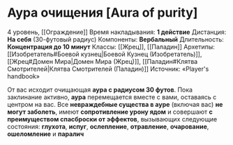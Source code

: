 # Аура очищения [Aura of purity]
4 уровень, [[Ограждение]]
Время накладывания: **1 действие**
Дистанция: **На себя** (30-футовый радиус)
Компоненты: **Вербальный**
Длительность: **Концентрация до 10 минут**
Классы: [[Жрец]], [[Паладин]]
Архетипы: [[Изобретатель#Боевой кузнец|Боевой Кузнец (Изобретатель)]], [[Жрец#Домен Мира|Домен Мира (Жрец)]], [[Паладин#Клятва Смотрителей|Клятва Смотрителей (Паладин)]]
Источник: «Player's handbook»

От вас исходит очищающая **аура с радиусом 30 футов**. Пока заклинание активно, **аура** перемещается вместе с вами, оставаясь с центром на вас. Все **невраждебные существа в ауре** (включая вас) **не могут заболеть**, имеют **сопротивление урону ядом** и совершают **с преимуществом спасброски от эффектов**, вызывающих следующие состояния: **глухота**, **испуг**, **ослепление**, **отравление**, **очарование**, **ошеломление** и **паралич**